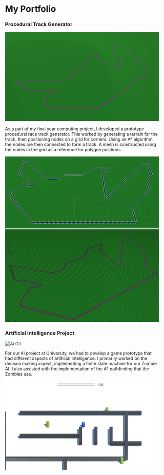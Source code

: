 # My Portfolio

### Procedural Track Generator

![track image](/Images/Track/Track_screenshot.png)

As a part of my final year computing project, I developed a prototype procedural race track generator. This worked by generating a terrain for the track, then positioning nodes on a grid for corners. Using an A* algorithm, the nodes are then connected to form a track. A mesh is constructed using the nodes in the grid as a reference for polygon positions.

![track nodes](/Images/Track/Track_nodes.png)
![track nodes](/Images/Track/Track_wireframe.png)

### Artificial Intelligence Project

![Ai Gif](/Images/AI/AI_Gif.gif)

For our AI project at University, we had to develop a game prototype that had different aspects of artificial intelligence. I primarily worked on the decison making aspect, implementing a finite state machine for our Zombie AI. I also assisted with the implementation of the A* pathfinding that the Zombies use.

![Ai picture](/Images/AI/AI_Pic_1.png)
